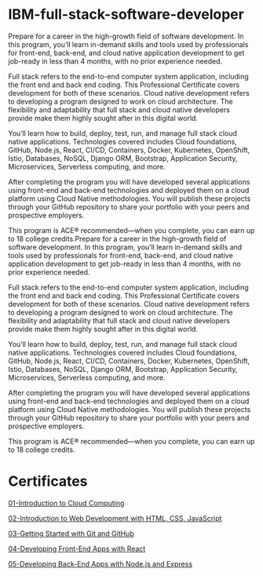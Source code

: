 # IBM-full-stack-software-developer

Prepare for a career in the high-growth field of software development. In this program, you’ll learn in-demand skills and tools used by professionals for front-end, back-end, and cloud native application development to get job-ready in less than 4 months, with no prior experience needed.

Full stack refers to the end-to-end computer system application, including the front end and back end coding. This Professional Certificate covers development for both of these scenarios. Cloud native development refers to developing a program designed to work on cloud architecture. The flexibility and adaptability that full stack and cloud native developers provide make them highly sought after in this digital world.

You’ll learn how to build, deploy, test, run, and manage full stack cloud native applications. Technologies covered includes Cloud foundations, GitHub, Node.js, React, CI/CD, Containers, Docker, Kubernetes, OpenShift, Istio, Databases, NoSQL, Django ORM, Bootstrap, Application Security, Microservices, Serverless computing, and more.

After completing the program you will have developed several applications using front-end and back-end technologies and deployed them on a cloud platform using Cloud Native methodologies. You will publish these projects through your GitHub repository to share your portfolio with your peers and prospective employers.

This program is ACE® recommended—when you complete, you can earn up to 18 college credits.Prepare for a career in the high-growth field of software development. In this program, you’ll learn in-demand skills and tools used by professionals for front-end, back-end, and cloud native application development to get job-ready in less than 4 months, with no prior experience needed.

Full stack refers to the end-to-end computer system application, including the front end and back end coding. This Professional Certificate covers development for both of these scenarios. Cloud native development refers to developing a program designed to work on cloud architecture. The flexibility and adaptability that full stack and cloud native developers provide make them highly sought after in this digital world.

You’ll learn how to build, deploy, test, run, and manage full stack cloud native applications. Technologies covered includes Cloud foundations, GitHub, Node.js, React, CI/CD, Containers, Docker, Kubernetes, OpenShift, Istio, Databases, NoSQL, Django ORM, Bootstrap, Application Security, Microservices, Serverless computing, and more.

After completing the program you will have developed several applications using front-end and back-end technologies and deployed them on a cloud platform using Cloud Native methodologies. You will publish these projects through your GitHub repository to share your portfolio with your peers and prospective employers.

This program is ACE® recommended—when you complete, you can earn up to 18 college credits.

# Certificates

[01-Introduction to Cloud Computing](https://coursera.org/share/8f69700f71b8798e0f21ccba220069fb)

[02-Introduction to Web Development with HTML, CSS, JavaScript](https://coursera.org/share/20492cac6fc0dab8c96fa15c44044f87)

[03-Getting Started with Git and GitHub](https://coursera.org/share/04199c3db7909895a15239aa5eb618e0)

[04-Developing Front-End Apps with React](https://coursera.org/share/c09b0904aa9d406099b5d83344d1edf6)

[05-Developing Back-End Apps with Node.js and Express](https://www.coursera.org/account/accomplishments/verify/LF6XA5LWXEQX?utm_source=link&utm_medium=certificate&utm_content=cert_image&utm_campaign=sharing_cta&utm_product=course)

